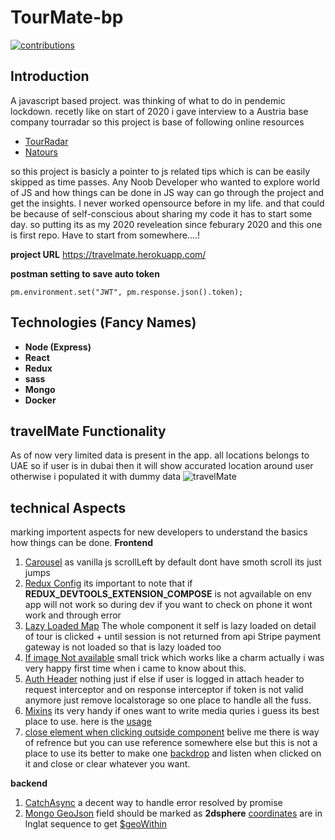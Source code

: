 <p align="center">
  <h1>TourMate-bp</h1>
  <a href="https://github.com/zoomi-raja/tour-booking-bp">
    <img src="https://img.shields.io/badge/contributions-welcome-brightgreen.svg" alt="contributions" />
  </a>
</p>

## Introduction
A javascript based project. was thinking of what to do in pendemic lockdown. recetly like on start of 2020 i gave interview to a Austria base company tourradar so this project is base of following online resources
- [TourRadar](https://www.tourradar.com/)
- [Natours](https://www.natours.dev/)

so this project is basicly a pointer to js related tips which is can be easily skipped as time passes. Any Noob Developer who wanted to explore world of JS and how things can be done in JS way can go through the project and get the insights. I never worked opensource before in my life. and that could be because of self-conscious about sharing my code it has to start some day. so putting its as my 2020 reveleation since feburary 2020 and this one is first repo. Have to start from somewhere....!

**project URL**
https://travelmate.herokuapp.com/

**postman setting to save auto token**
```
pm.environment.set("JWT", pm.response.json().token);

```
## Technologies (Fancy Names)
- **Node (Express)**
- **React**
- **Redux**
- **sass**
- **Mongo**
- **Docker**

## travelMate Functionality
As of now very limited data is present in the app. all locations belongs to UAE so if user is in dubai then it will show accurated location around user otherwise i populated it with dummy data
<img src="https://github.com/zoomi-raja/tour-booking-bp/blob/master/travelmatescreenshot.png" alt="travelMate" />

## technical Aspects
marking importent aspects for new developers to understand the basics how things can be done.
**Frontend**
1. [Carousel](https://github.com/zoomi-raja/tour-booking-bp/tree/master/frontend/src/containers/CarouselContainer) as vanilla js scrollLeft by default dont have smoth scroll its just jumps
2. [Redux Config](https://github.com/zoomi-raja/tour-booking-bp/blob/master/frontend/src/App.js#L14) its important to note that if __REDUX_DEVTOOLS_EXTENSION_COMPOSE__ is not agvailable on env app will not work so during dev if you want to check on phone it wont work and through error
3. [Lazy Loaded Map](https://github.com/zoomi-raja/tour-booking-bp/tree/master/frontend/src/components/Map) The whole component it self is lazy loaded on detail of tour is clicked + until session is not returned from api Stripe payment gateway is not loaded so that is lazy loaded too
4. [If image Not available](https://github.com/zoomi-raja/tour-booking-bp/blob/master/frontend/src/components/Tour/Tour.js#L27) small trick which works like a charm actually i was very happy first time when i came to know about this.
5. [Auth Header](https://github.com/zoomi-raja/tour-booking-bp/blob/master/frontend/src/utils/Axios.js) nothing just if else if user is logged in attach header to request interceptor and on response interceptor if token is not valid anymore just remove localstorage so one place to handle all the fuss.
6. [Mixins](https://github.com/zoomi-raja/tour-booking-bp/blob/master/frontend/src/utility.scss) its very handy if ones want to write media quries i guess its best place to use. here is the [usage](https://github.com/zoomi-raja/tour-booking-bp/blob/master/frontend/src/components/Header/Showcase/Showcase.module.scss)
7. [close element when clicking outside component](https://github.com/zoomi-raja/tour-booking-bp/blob/master/frontend/src/containers/Search/Search.js#L64) belive me there is way of refrence but you can use reference somewhere else but this is not a place to use its better to make one [backdrop](https://github.com/zoomi-raja/tour-booking-bp/blob/master/frontend/src/containers/Navbar/Navbar.js#L24) and listen when clicked on it and close or clear whatever you want.

**backend**
1. [CatchAsync](https://github.com/zoomi-raja/tour-booking-bp/blob/master/utils/catchAsync.js) a decent way to handle error resolved by promise
2. [Mongo GeoJson](https://github.com/zoomi-raja/tour-booking-bp/blob/master/models/tourModel.js#L113) field should be marked as **2dsphere** [coordinates](https://github.com/zoomi-raja/tour-booking-bp/blob/master/models/tourModel.js#L82) are in lnglat sequence to get [$geoWithin](https://github.com/zoomi-raja/tour-booking-bp/blob/master/controllers/tourController.js#L219)
